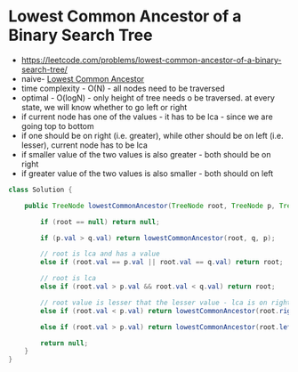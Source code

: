 # Lowest Common Ancestor of a Binary Search Tree

- https://leetcode.com/problems/lowest-common-ancestor-of-a-binary-search-tree/
- naive- [Lowest Common Ancestor](../../Step%2013:%20Binary%20Trees/Step%2013.3:%20Hard%20Problems/Lowest%20Common%20Ancestor%20of%20a%20Binary%20Tree.md)
- time complexity - O(N) - all nodes need to be traversed
- optimal - O(logN) - only height of tree needs o be traversed. at every state, we will know whether to go left or right
- if current node has one of the values - it has to be lca - since we are going top to bottom
- if one should be on right (i.e. greater), while other should be on left (i.e. lesser), current node has to be lca
- if smaller value of the two values is also greater - both should be on right
- if greater value of the two values is also smaller - both should on left

```java
class Solution {

    public TreeNode lowestCommonAncestor(TreeNode root, TreeNode p, TreeNode q) {

        if (root == null) return null;

        if (p.val > q.val) return lowestCommonAncestor(root, q, p);

        // root is lca and has a value
        else if (root.val == p.val || root.val == q.val) return root;

        // root is lca
        else if (root.val > p.val && root.val < q.val) return root;

        // root value is lesser that the lesser value - lca is on right
        else if (root.val < p.val) return lowestCommonAncestor(root.right, p, q);

        else if (root.val > p.val) return lowestCommonAncestor(root.left, p, q);

        return null;
    }
}
```

